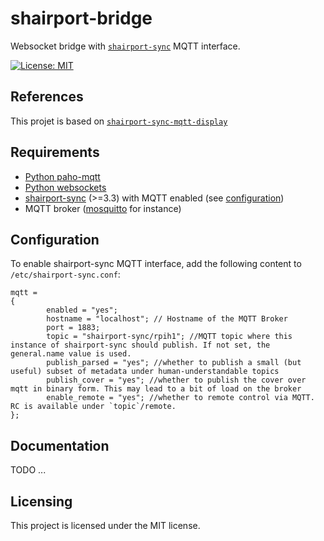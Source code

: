 # shairport-bridge
Websocket bridge with [`shairport-sync`](https://github.com/mikebrady/shairport-sync) MQTT interface.

[![License: MIT](https://img.shields.io/badge/License-MIT-yellow.svg)](https://opensource.org/licenses/MIT)

## References
This projet is based on [`shairport-sync-mqtt-display`](https://github.com/idcrook/shairport-sync-mqtt-display)

## Requirements
- [Python paho-mqtt](https://www.eclipse.org/paho/)
- [Python websockets](https://websockets.readthedocs.io/en/stable/)
- [shairport-sync](https://github.com/mikebrady/shairport-sync) (>=3.3) with MQTT enabled (see [configuration](#configuration))
- MQTT broker ([mosquitto](https://mosquitto.org) for instance)

## Configuration
To enable shairport-sync MQTT interface, add the following content to `/etc/shairport-sync.conf`:
```
mqtt =
{
        enabled = "yes";
        hostname = "localhost"; // Hostname of the MQTT Broker
        port = 1883;
        topic = "shairport-sync/rpih1"; //MQTT topic where this instance of shairport-sync should publish. If not set, the general.name value is used.
        publish_parsed = "yes"; //whether to publish a small (but useful) subset of metadata under human-understandable topics
        publish_cover = "yes"; //whether to publish the cover over mqtt in binary form. This may lead to a bit of load on the broker
        enable_remote = "yes"; //whether to remote control via MQTT. RC is available under `topic`/remote.
};
```

## Documentation
TODO ...

## Licensing
This project is licensed under the MIT license.
